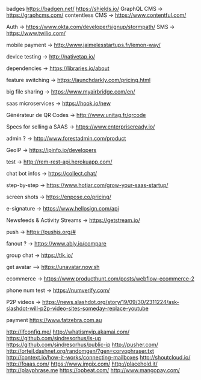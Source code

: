 
badges             https://badgen.net/
                   https://shields.io/
GraphQL CMS        -> https://graphcms.com/
contentless CMS    -> https://www.contentful.com/

Auth               -> https://www.okta.com/developer/signup/stormpath/
SMS                -> https://www.twilio.com/

mobile payment     -> http://www.jaimelesstartups.fr/lemon-way/

device testing     -> http://nativetap.io/

dependencies       -> https://libraries.io/about

feature switching  -> https://launchdarkly.com/pricing.html

big file sharing   -> https://www.myairbridge.com/en/

saas microservices -> https://hook.io/new

Générateur de QR Codes -> http://www.unitag.fr/qrcode

Specs for selling a SAAS -> https://www.enterpriseready.io/

admin ?            -> http://www.forestadmin.com/product

GeoIP              -> https://ipinfo.io/developers

test               -> http://rem-rest-api.herokuapp.com/

chat bot infos     -> https://collect.chat/

step-by-step       -> https://www.hotjar.com/grow-your-saas-startup/

screen shots       -> https://enpose.co/pricing/

e-signature        -> https://www.hellosign.com/api

Newsfeeds & Activity Streams  -> https://getstream.io/

push -> https://pushjs.org/#

fanout ? -> https://www.ably.io/compare

group chat         -> https://tlk.io/ 

get avatar         --> https://unavatar.now.sh

ecommerce           -> https://www.producthunt.com/posts/webflow-ecommerce-2

phone num test      -> https://numverify.com/

P2P videos     -> https://news.slashdot.org/story/19/09/30/2311224/ask-slashdot-will-p2p-video-sites-someday-replace-youtube

payment    https://www.fatzebra.com.au


http://ifconfig.me/
http://whatismyip.akamai.com/
https://github.com/sindresorhus/is-up
https://github.com/sindresorhus/public-ip
http://pusher.com/
http://orteil.dashnet.org/randomgen/?gen=corvophraser.txt
http://context.io/how-it-works/connecting-mailboxes
http://shoutcloud.io/
http://foaas.com/
https://www.imgix.com/
http://placehold.it/
http://playphrase.me
https://opbeat.com/
http://www.mangopay.com/
